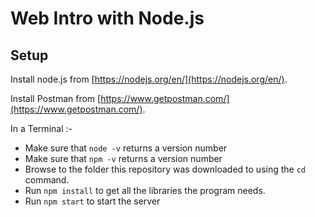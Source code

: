 # Web Intro with Node.js

## Setup

Install node.js from [https://nodejs.org/en/](https://nodejs.org/en/).

Install Postman from [https://www.getpostman.com/](https://www.getpostman.com/).

In a Terminal :-
* Make sure that `node -v` returns a version number
* Make sure that `npm -v` returns a version number
* Browse to the folder this repository was downloaded to using the `cd` command.
* Run `npm install` to get all the libraries the program needs.
* Run `npm start` to start the server
